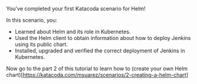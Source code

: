 You've completed your first Katacoda scenario for Helm!

In this scenario, you:

* Learned about Helm and its role in Kubernetes.
* Used the Helm client to obtain information about how to deploy Jenkins using its public chart.
* Installed, upgraded and verified the correct deployment of Jenkins in Kubernetes.

Now go to the part 2 of this tutorial to learn how to (create your own Helm chart)[https://katacoda.com/msuarez/scenarios/2-creating-a-helm-chart]

